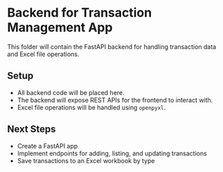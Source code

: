 # Backend for Transaction Management App

This folder will contain the FastAPI backend for handling transaction data and Excel file operations.

## Setup
- All backend code will be placed here.
- The backend will expose REST APIs for the frontend to interact with.
- Excel file operations will be handled using `openpyxl`.

## Next Steps
- Create a FastAPI app
- Implement endpoints for adding, listing, and updating transactions
- Save transactions to an Excel workbook by type

